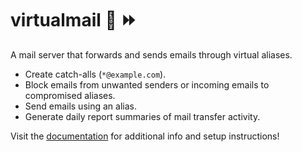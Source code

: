 # virtualmail 💌 ⏩

A mail server that forwards and sends emails through virtual aliases.

- Create catch-alls (`*@example.com`).
- Block emails from unwanted senders or incoming emails to compromised aliases.
- Send emails using an alias.
- Generate daily report summaries of mail transfer activity.

Visit the [documentation](https://tifa.github.io/virtualmail) for additional
info and setup instructions!
